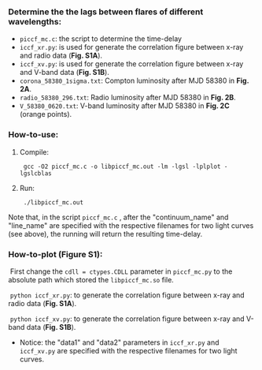 ### Determine the the lags between flares of different wavelengths:
- `piccf_mc.c`: the script to determine the time-delay
- `iccf_xr.py`: is used for generate the correlation figure between x-ray and radio data (**Fig. S1A**).
- `iccf_xv.py`: is used for generate the correlation figure between x-ray and V-band data (**Fig. S1B**).
- `corona_58380_1sigma.txt`: Compton luminosity after MJD 58380 in **Fig. 2A**.
- `radio_58380_296.txt`: Radio luminosity after MJD 58380 in **Fig. 2B**.
- `V_58380_0620.txt`: V-band luminosity after MJD 58380 in **Fig. 2C** (orange points).
### How-to-use:

1. Compile: 

   ```
    gcc -O2 piccf_mc.c -o libpiccf_mc.out -lm -lgsl -lplplot -lgslcblas 
   ```

2. Run: 

   ```
    ./libpiccf_mc.out
   ```

  Note that, in the script `piccf_mc.c` , after the "continuum_name" and "line_name" are specified with the respective filenames for two light curves (see above), the running will return the resulting time-delay.

### How-to-plot (Figure S1):

​    First change the `cdll = ctypes.CDLL` parameter in `piccf_mc.py` to the absolute path which stored the  `libpiccf_mc.so` file.

​    `python iccf_xr.py`: to generate the correlation figure between x-ray and radio data (**Fig. S1A**).

​    `python iccf_xv.py`: to generate the correlation figure between x-ray and V-band data (**Fig. S1B**).

  - Notice: the "data1" and "data2" parameters in `iccf_xr.py` and `iccf_xv.py` are specified with the respective filenames for two light curves.